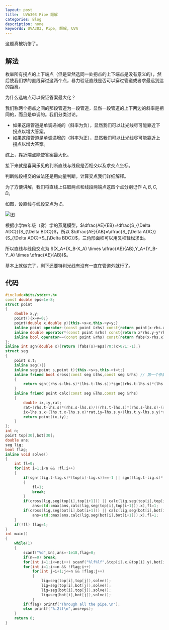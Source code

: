 ```yaml
---
layout: post
title:  UVA303 Pipe 题解
categories: Blog
description: none
keywords: UVA303, Pipe, 题解, UVA
---
```


这题真被坑惨了。

## 解法

枚举所有拐点的上下端点（但是显然选同一处拐点的上下端点是没有意义的），然后使我们求的直线穿过这两个点，暴力验证直线是否可以穿过管道或者求最远到达的距离。

为什么选端点可以保证答案最大化？

我们称两个拐点之间的那段管道为一段管道，显然一段管道的上下两边的斜率是相同的，而且是单调的。我们分类讨论。

- 如果这段管道是单调递减的（斜率为负），显然我们可以让光线尽可能靠近下拐点以增大答案。
- 如果这段管道是单调递增的（斜率为正），显然我们可以让光线尽可能靠近上拐点以增大答案。

综上，靠近端点能使答案最大化。

接下来就是喜闻乐见的判断直线与线段是否相交以及求交点坐标。

判断线段相交的做法还是用向量判断。计算交点我们详细解释。

为了方便讲解，我们将直线上任取两点和线段两端点这四个点分别记作 $A,B,C,D$。

如图，设直线与线段交点为 $E$。

![图](https://cdn.luogu.com.cn/upload/image_hosting/nebsz3hn.png)

根据小学四年级（雾）学的燕尾模型，$\dfrac{AE}{EB}=\dfrac{S_{\Delta ADC}}{S_{\Delta BDC}}$，所以 $\dfrac{AE}{AB}=\dfrac{S_{\Delta ADC}}{S_{\Delta ADC}+S_{\Delta BDC}}$，三角形面积可以用叉积轻松求出。

所以直线与线段交点为 $(X_A+(X_B-X_A) \times \dfrac{AE}{AB},Y_A+(Y_B-Y_A) \times \dfrac{AE}{AB})$。

基本上就做完了，剩下还要特判光线有没有一直在管道外就行了。

## 代码

```cpp
#include<bits/stdc++.h>
const double eps=1e-8;
struct point
{
	double x,y;
	point(){x=y=0;}
	point(double x,double y){this->x=x,this->y=y;}
	inline point operator-(const point &rhs) const{return point(x-rhs.x,y-rhs.y);}
	inline double operator*(const point &rhs) const{return x*rhs.y-y*rhs.x;}
	inline bool operator==(const point &rhs) const{return fabs(x-rhs.x)<=eps && fabs(y-rhs.y)<=eps;}
};
inline int sgn(double x){return (fabs(x)<eps)?0:(x>0?1:-1);}
struct seg
{
	point s,t;
	inline seg(){}
	inline seg(point s,point t){this->s=s,this->t=t;}
	inline friend bool cross(const seg &lhs,const seg &rhs) // 第一个参数传直线，第二个参数传线段
	{
		return sgn((rhs.s-lhs.s)*(lhs.t-lhs.s))*sgn((rhs.t-lhs.s)*(lhs.t-lhs.s))<0;
	}
	inline friend point calc(const seg &lhs,const seg &rhs)
	{
		double ix,iy,rat;
		rat=(rhs.t-lhs.s)*(rhs.s-lhs.s)/((rhs.t-lhs.s)*(rhs.s-lhs.s)-(rhs.t-lhs.t)*(rhs.s-lhs.t));
		ix=lhs.s.x+(lhs.t.x-lhs.s.x)*rat,iy=lhs.s.y+(lhs.t.y-lhs.s.y)*rat;
		return point(ix,iy);
	}
};
int n;
point top[30],bot[30];
double ans;
seg lig;
bool flag;
inline void solve()
{
	int fl=0;
	for(int i=1;i<n && !fl;i++)
	{
		if(sgn((lig.t-lig.s)*(top[i]-lig.s))==-1 || sgn((lig.t-lig.s)*(bot[i]-lig.s))==1)
		{
			fl=1;
			break;
		}
		if(cross(lig,seg(top[i],top[i+1])) || calc(lig,seg(top[i],top[i+1]))==top[i] && sgn((lig.t-lig.s)*(top[i+1]-lig.s))==-1)
			ans=std::max(ans,calc(lig,seg(top[i],top[i+1])).x),fl=1;
		if(cross(lig,seg(bot[i],bot[i+1])) || calc(lig,seg(bot[i],bot[i+1]))==bot[i] && sgn((lig.t-lig.s)*(bot[i+1]-lig.s))==1)
			ans=std::max(ans,calc(lig,seg(bot[i],bot[i+1])).x),fl=1;
	}
	if(!fl) flag=1;
}
int main()
{
	while(1)
	{
		scanf("%d",&n),ans=-1e18,flag=0;
		if(n==0) break; 
		for(int i=1;i<=n;i++) scanf("%lf%lf",&top[i].x,&top[i].y),bot[i]=top[i]-point(0,1);
		for(int i=1;i<=n && !flag;i++)
			for(int j=i+1;j<=n && !flag;j++)
			{
				lig=seg(top[i],top[j]),solve();
				lig=seg(top[i],bot[j]),solve();
				lig=seg(bot[i],top[j]),solve();
				lig=seg(bot[i],bot[j]),solve();
			}
		if(flag) printf("Through all the pipe.\n");
		else printf("%.2lf\n",ans+eps);
	}
	return 0;
}
```
